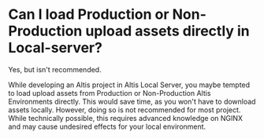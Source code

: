 # Can I load Production or Non-Production upload assets directly in Local-server?

Yes, but isn't recommended.

While developing an Altis project in Altis Local Server, you maybe tempted to load upload assets from Production or Non-Production
Altis Environments directly. This would save time, as you won't have to download assets locally. However, doing so is not
recommended for most project. While technically possible, this requires advanced knowledge on NGINX and may cause undesired effects
for your local environment. 

